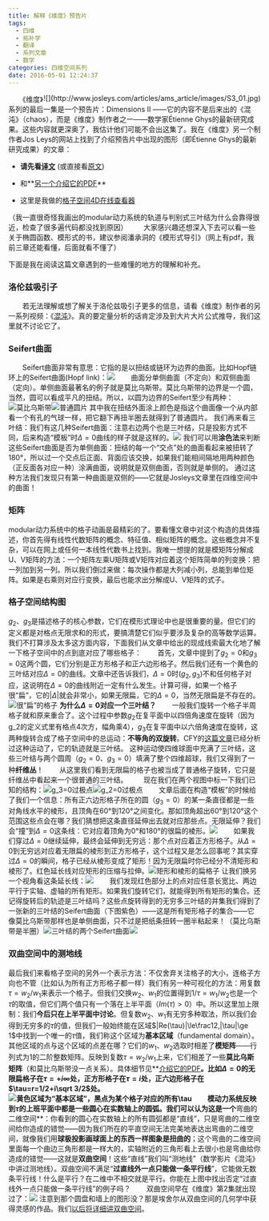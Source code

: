 ```yaml
---
title: 解释《维度》预告片
tags:
  - 四维
  - 拓补学
  - 翻译
  - 系列文章
  - 数学
categories: 四维空间系列
date: 2016-05-01 12:24:37
---
```


<div style="float:right">![](http://www.josleys.com/articles/ams_article/images/S3_01.jpg)</div>

　　《维度》系列的最后一集是一个预告片：Dimensions II ——它的内容不是后来出的《混沌》（chaos），而是《维度》制作者之一——数学家Étienne Ghys的最新研究成果。这些内容就更深奥了，我估计他们可能不会出这集了。我在《维度》另一个制作者Jos Leys的网站上找到了介绍预告片中出现的图形（即Étienne Ghys的最新研究成果）的文章：

 - **请先看<a href="/three/lorenz3.html" target="_blank">译文</a>**  (或直接看<a href="http://www.josleys.com/articles/ams_article/Lorenz3.htm" target="_blank">原文</a>)
 
 - 和**<a href="http://www.ams.org/happening-series/hap7-new-twist.pdf" target="_blank">另一个介绍它的PDF</a>**
 
 - 这里是我做的<a href="/three/LatticeViewer.html" target="_blank">格子空间4D在线查看器</a>
 
（我一直很奇怪我画出的modular动力系统的轨道与判别式三叶结为什么会靠得很近，检查了很多遍代码都没找到原因）
　　大家感兴趣还想深入下去可以看一些关于椭圆函数、模形式的书，建议参阅潘承洞的《模形式导引》（网上有pdf，我前三章还能看懂，后面就看不懂了）
 <!--more-->
下面是我在阅读这篇文章遇到的一些难懂的地方的理解和补充。
### 洛伦兹吸引子
　　若无法理解或想了解关于洛伦兹吸引子更多的信息，请看《维度》制作者的另一系列视频：《[混沌](https://www.chaos-math.org/zh-hans.html)》。真的要定量分析的话肯定涉及到大片大片公式推导，我们这里就不讨论它了。
### Seifert曲面
　　Seifert曲面非常有意思：它指的是以扭结或链环为边界的曲面。比如Hopf链环上的Seifert曲面(Hopf link)：![](https://upload.wikimedia.org/wikipedia/commons/thumb/4/4a/Hopf_band_wikipedia.png/150px-Hopf_band_wikipedia.png)
　　曲面分单侧曲面（不定向）和双侧曲面（定向）。单侧曲面最著名的例子就是莫比乌斯带。莫比乌斯带的边界是一个圆，当然，圆可以看成平凡的扭结。所以，以圆为边界的Seifert至少有两种：![莫比乌斯带](/img/josleys2.gif)![普通圆片](/img/josleys1.gif)
其中我在扭结外面涂上颜色是指这个曲面像一个从内部看一个有孔的气球一样，把它翻下再扭半圈去就得到了普通圆片。
我们再来看三叶结：我们有这几种Seifert曲面：注意右边两个也是三叶结，只是投影方式不同，后来构造“模板”时$\Delta =0$曲线的样子就是这样的。![](/img/josleys3.gif)
我们可以用**涂色法**来判断这些Seifert曲面是否为单侧曲面：扭结的每一个“交点”处的曲面看起来被扭转了180°，所以过一个交点后正面、背面应该交换，如果我们能相间隔地用两种颜色（正反面各对应一种）涂满曲面，说明就是双侧曲面，否则就是单侧的。
通过这种方法我们发现只有第一种曲面是双侧的——它就是Josleys文章里在四维空间中的曲面！
### 矩阵
modular动力系统中的格子动画是最精彩的了。要看懂文章中对这个构造的具体描述，你首先得有线性代数矩阵的概念、特征值、相似矩阵的概念。这些概念并不复杂，可以在网上或任何一本线性代数书上找到。我唯一想提的就是模矩阵分解成U、V矩阵的方法：一个矩阵左乘U矩阵或V矩阵对应着这个矩阵简单的列变换：把一列加到另一列。所以我们倒过来做：每次操作都是大列减小列，总能到单位矩阵。如果是右乘则对应行变换，最后也能求出分解成U、V矩阵的式子。
### 格子空间结构图
$g_2$、$g_3$是描述格子的核心参数，它们在模形式理论中也是很重要的量。但它们的定义都是对格点无限求和的形式，要搞清楚它们似乎要涉及复杂的高等数学运算。我们不打算涉及太多这方面内容，下面我们从文章中给出的现成线索最大化地了解一下格子空间中的点到底对应了哪些格子：
　　首先，文章中提到了$g_2=0$和$g_3=0$这两个圆，它们分别是正方形格子和正六边形格子。然后我们还有一个黄色的三叶结对应$\Delta =0$的曲线。文章中还告诉我们，$\Delta =0$时$(g_2,g_3)$不和任何格子对应，这说明在$\Delta =0$的曲线附近一定有什么发生。计算可得，如果一个格子很“扁”，它的$|\Delta |$就会非常小，如果无限扁，它的$\Delta =0$，当然无限扁是不存在的。
![很“扁”的格子](/img/josleys4.gif)
**为什么$\Delta =0$对应一个三叶结？**
　　一般我们旋转一个格子半周格子就和原来重合了。这个过程中参数$g_2$在复平面中以四倍角速度在旋转（因为g_2的定义式里有格点4次方，幅角乘4），$g_3$在复平面中以六倍角速度在旋转，这两种旋转合成了格子空间中的总运动：**不等角的双旋转**。CFY的[这篇文章](http://hadroncfy.com/articles/2016/04/28/la-dimension-quatre-cinqieme/)已经分析过这种运动了，它的轨迹就是三叶结。
这种运动使四维球面中充满了三叶结，这些三叶结与两个圆周（$g_2=0$、$g_3=0$）填满了整个四维超球，我们又得到了一种**纤维丛**！
　　从这里我们看到无限扁的格子也被当成了普通格子旋转，它只是纤维丛中看起来一个很普通的三叶结。
　　现在我们在两个视图中标一下我们已知的结构：![$g_3=0$过极点](/img/josleys5.gif)![$g_2=0$过极点](/img/josleys6.gif)
　　文章后面在构造“模板”的时候给了我们一个信息：所有正六边形格子所在的圆（$g_3=0$）的某一条直径都是一些对角线水平的棱形，且顶角在60°到120°之间变化。那如顶角超出60°到120°这个范围这些点会在哪？我们猜想把这条直径延伸出去就对应那些点。无限延伸？我们会“撞”到$\Delta =0$这条线：它对应着顶角为0°和180°的很扁的棱形。![](/img/josleys8.gif)
　　如果我们穿过$\Delta =0$继续延伸，最终会延伸到无穷远：那个点对应着正方形格子。从$\Delta =0$到无穷远对应着无限扁的棱形到正方形格子，这个过程又是怎么回事呢？其实穿过$\Delta =0$的瞬间，格子已经从棱形变成了矩形！因为无限扁时你已经分不清矩形和棱形了。红色延长线对应矩形的压缩与拉伸。![矩形和棱形的扁格子](/img/josleys9.gif)
让我们换另一个视角看这条延长线：![](/img/josleys10.gif)
　　我们发现红色部分上的点对应任意长宽比、两边平行于实轴、虚轴的所有矩形。如果我们旋转它们，就能得到所有矩形的集合。还记得旋转后的轨迹是三叶结吗？这些点旋转得到的无穷多三叶结的并集我们得到了一张新的三叶结的Seifert曲面（下图紫色）——这是所有矩形格子的集合——它像莫比乌斯带那样也是单侧曲面，只不过是把纸条扭转一圈半粘起来！（莫比乌斯带是半圈）![三叶结的两个Seifert曲面](/img/josleys7.gif)![](/img/josleys11.gif)
### 双曲空间中的测地线
最后我们来看格子空间的另外一个表示方法：不仅舍弃关注格子的大小，连格子方向也不管（比如认为所有正方形格子都一样）我们有另一种可视化的方法：用复数$\tau = w_2/w_1$来表示一个格子。但我们交换$w_2$、$w_1$的位置得到$1/\tau = w_1/w_2$也是一个$\tau$的取值，但它们两个值只有一个落在上半平面（$Im(\tau)>0$）中。所以这里加上限制：我们**今后只在上半平面中讨论**。但复数$w_2$、$w_1$有无穷多种取法，所以我们会得到无穷多的$\tau$的值，但我们一般始终能在区域$|Re(\tau)|\le\frac12,|\tau|\ge 1$中找到一个唯一的$\tau$值，我们称这个区域为**基本区域**（fundamental domain）。其他区域的点与这个区域的点差在哪？它们的$w_1$、$w_2$选取时相差了**模矩阵**——行列式为1的二阶整数矩阵。反映到复数$\tau = w_2/w_1$上来，它们相差了一些**莫比乌斯矩阵**（和莫比乌斯带没一点关系）。具体细节见**<a href="http://www.ams.org/happening-series/hap7-new-twist.pdf" target="_blank">介绍它的PDF</a>**。比如$\Delta=0$的无限扁格子在$\tau=+i\infty$处，正方形格子在$\tau=i$处，正六边形格子在$\tau=r=1/2+i\sqrt 3/2$处。![黄色区域为“基本区域”，黑点为某个格子对应的所有$\tau$](/img/josleys12.gif)
　　模动力系统反映到$\tau$的上班平面中都是一些圆心在实数轴上的圆弧。我们可以认为这是一个**弯曲的二维空间**：你看到的圆心在实数轴上的所有圆弧都是“直线”，只是弯曲的二维空间给你造成的错觉——因为我们所在的平直空间无法完美地表达出弯曲的二维空间，就像我们用**球极投影画球面上的东西一样图象是扭曲的**；这个弯曲的二维空间里面每一个曲边三角形都是一样大的，实轴附近的三角形看上去很小也是弯曲给你造成的错觉——这就是**双曲空间**！这些“直线”我们叫“测地线”（数学影片《混沌》中讲过测地线）。双曲空间不满足“**过直线外一点只能做一条平行线**”，它能做无数条平行线！什么是平行？在二维中不相交就是平行。你能在上图中找出否定“过直线外一点只能做一条平行线”的例子吗？
　　双曲空间早在《维度》第2集就出现过了：![](/img/josleys1.jpg)
注意到那个圆盘和墙上的图形没？那是埃舍尔从双曲空间的几何学中获得灵感的作品。我们[以后将详细讲双曲空间](/archives/escher1/)。
